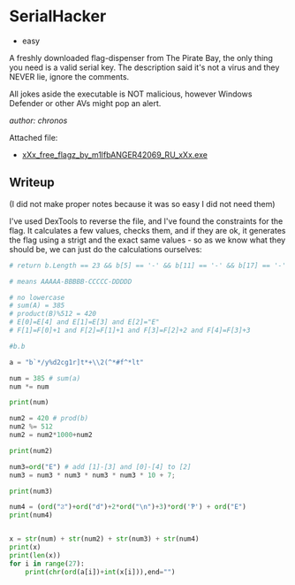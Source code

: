 # SerialHacker

- easy

A freshly downloaded flag-dispenser from The Pirate Bay, the only thing you need is a valid serial key. The description said it's not a virus and they NEVER lie, ignore the comments.

All jokes aside the executable is NOT malicious, however Windows Defender or other AVs might pop an alert.

_author: chronos_

Attached file:
- [xXx_free_flagz_by_m1lfbANGER42069_RU_xXx.exe](xXx_free_flagz_by_m1lfbANGER42069_RU_xXx.exe)

## Writeup

(I did not make proper notes because it was so easy I did not need them)

I've used DexTools to reverse the file, and I've found the constraints for the flag. It calculates a few values, checks them, and if they are ok, it generates the flag using a strigt and the exact same values - so as we know what they should be, we can just do the calculations ourselves:

```python
# return b.Length == 23 && b[5] == '-' && b[11] == '-' && b[17] == '-' && this.c(b.Substring(0, 5)) && this.d(b.Substring(6, 5)) && this.e(b.Substring(12, 5)) && this.f(b.Substring(18, 5));

# means AAAAA-BBBBB-CCCCC-DDDDD

# no lowercase
# sum(A) = 385
# product(B)%512 = 420
# E[0]=E[4] and E[1]=E[3] and E[2]="E"
# F[1]=F[0]+1 and F[2]=F[1]+1 and F[3]=F[2]+2 and F[4]=F[3]+3

#b.b

a = "b`*/y%d2cg1r]t*+\\2(^*#f^*lt"

num = 385 # sum(a)
num *= num

print(num)

num2 = 420 # prod(b)
num2 %= 512
num2 = num2*1000+num2

print(num2)

num3=ord("E") # add [1]-[3] and [0]-[4] to [2]
num3 = num3 * num3 * num3 * num3 * 10 + 7;

print(num3)

num4 = (ord("Ϩ")+ord("d")+2*ord("\n")+3)*ord('Ƥ') + ord("E")
print(num4)


x = str(num) + str(num2) + str(num3) + str(num4)
print(x)
print(len(x))
for i in range(27):
    print(chr(ord(a[i])+int(x[i])),end="")
```